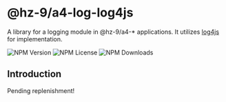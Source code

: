 # @hz-9/a4-log-log4js

A library for a logging module in @hz-9/a4-* applications. It utilizes [log4js] for implementation.

![NPM Version][npm-version-url] ![NPM License][npm-license-url] ![NPM Downloads][npm-downloads-url]

[log4js]: https://www.npmjs.com/package/log4js
[npm-version-url]: https://img.shields.io/npm/v/@hz-9/a4-log-log4js
[npm-license-url]: https://img.shields.io/npm/l/@hz-9/a4-log-log4js
[npm-downloads-url]: https://img.shields.io/npm/d18m/@hz-9/a4-log-log4js

## Introduction

Pending replenishment!
<!-- TODO -->
